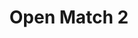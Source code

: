 ---
title: "Open Match 2"
linkTitle: "Open Match 2 Documentation"
weight: 1
type: docs
menu:
  main:
    name: "Open Match 2"
    weight: 10
---